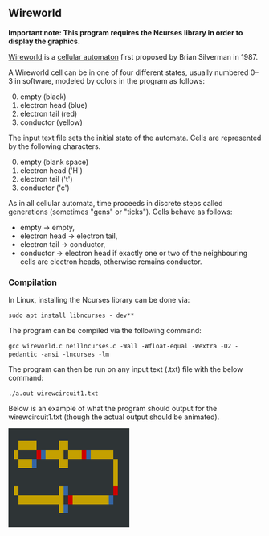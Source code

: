 ## Wireworld

**Important note: This program requires the Ncurses library in order to display the graphics.**

[Wireworld](https://en.wikipedia.org/wiki/Wireworld) is a [cellular automaton](https://en.wikipedia.org/wiki/Cellular_automaton) first proposed by Brian Silverman in 1987.

A Wireworld cell can be in one of four different states, usually numbered 0–3 in software, modeled by colors in the program as follows: 

0. empty (black)
1. electron head (blue)
2. electron tail (red)
3. conductor (yellow)

The input text file sets the initial state of the automata. Cells are represented by the following characters.

0. empty (blank space)
1. electron head ('H')
2. electron tail ('t')
3. conductor ('c')

As in all cellular automata, time proceeds in discrete steps called generations (sometimes "gens" or "ticks"). Cells behave as follows:

* empty → empty,
* electron head → electron tail,
* electron tail → conductor,
* conductor → electron head if exactly one or two of the neighbouring cells are electron heads, otherwise remains conductor.

### Compilation

In Linux, installing the Ncurses library can be done via: 

	sudo apt install libncurses - dev**
	
The program can be compiled via the following command:

	gcc wireworld.c neillncurses.c -Wall -Wfloat-equal -Wextra -O2 -pedantic -ansi -lncurses -lm
	
The program can then be run on any input text (.txt) file with the below command:

	./a.out wirewcircuit1.txt

Below is an example of what the program should output for the wirewcircuit1.txt (though the actual output should be animated).

![alt text](./Images/1.png "Example Image")


